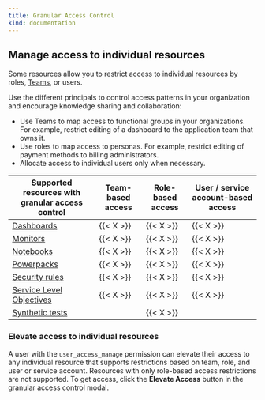 ```yaml
---
title: Granular Access Control
kind: documentation
---
```

## Manage access to individual resources

Some resources allow you to restrict access to individual resources by roles, [Teams][1], or users.

Use the different principals to control access patterns in your organization and encourage knowledge sharing and collaboration:
- Use Teams to map access to functional groups in your organizations. For example, restrict editing of a dashboard to the application team that owns it.
- Use roles to map access to personas. For example, restrict editing of payment methods to billing administrators.
- Allocate access to individual users only when necessary.


| Supported resources with granular access control | Team-based access | Role-based access | User / service account-based access |
|--------------------------------------------------|-------------------|-------------------|-------------------------------------|
| [Dashboards][2]                                  | {{< X >}}         | {{< X >}}         | {{< X >}}                           |
| [Monitors][3]                                    | {{< X >}}         | {{< X >}}         | {{< X >}}                           |
| [Notebooks][4]                                   | {{< X >}}         | {{< X >}}         | {{< X >}}                           |
| [Powerpacks][8]                                  | {{< X >}}         | {{< X >}}         | {{< X >}}                           |
| [Security rules][5]                              | {{< X >}}         | {{< X >}}         | {{< X >}}                           |
| [Service Level Objectives][6]                    | {{< X >}}         | {{< X >}}         | {{< X >}}                           |
| [Synthetic tests][7]                             |                   | {{< X >}}         |                                     |

### Elevate access to individual resources

A user with the `user_access_manage` permission can elevate their access to any individual resource that supports restrictions based on team, role, and user or service account. Resources with only role-based access restrictions are not supported. To get access, click the **Elevate Access** button in the granular access control modal.

[1]: /account_management/teams/
[2]: /dashboards/configure/#permissions
[3]: /monitors/configuration/#permissions
[4]: /notebooks/#limit-edit-access
[5]: /security/detection_rules/#limit-edit-access
[6]: /service_management/service_level_objectives/#permissions
[7]: /synthetics/browser_tests/#permissions
[8]: /dashboards/widgets/powerpack/#powerpack-permissions
